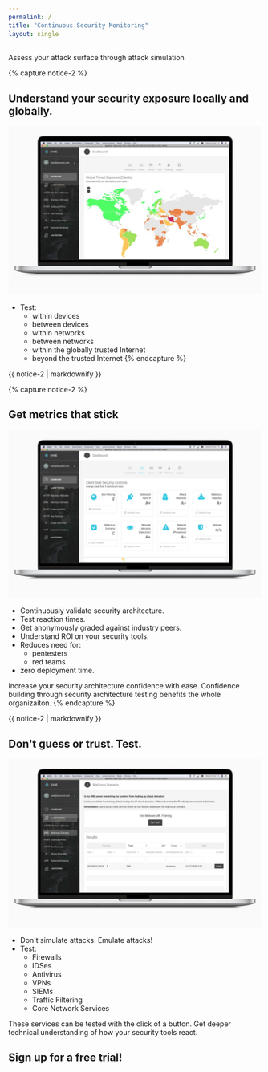 ```yaml
---
permalink: /
title: "Continuous Security Monitoring"
layout: single
---
```

Assess your attack surface through attack simulation

{% capture notice-2 %}
## Understand your security exposure locally and globally.
[![Global threat exposure](/assets/images/macbook_geoThreatsDashboard.jpeg)](/assets/images/macbook_geoThreatsDashboard.jpeg)
* Test:
  * within devices
  * between devices
  * within networks
  * between networks
  * within the globally trusted Internet
  * beyond the trusted Internet
{% endcapture %}
<div class="notice">{{ notice-2 | markdownify }}</div>

{% capture notice-2 %}
## Get metrics that stick
[![Get graded against industry peers](/assets/images/macbook_gradingDashboard.jpeg)](/assets/images/macbook_gradingDashboard.jpeg)
* Continuously validate security architecture.
* Test reaction times.
* Get anonymously graded against industry peers.
* Understand ROI on your security tools.
* Reduces need for:
  * pentesters
  * red teams
* zero deployment time.

Increase your security architecture confidence with ease. Confidence building through security architecture testing benefits the whole organizaiton.
{% endcapture %}
<div class="notice">{{ notice-2 | markdownify }}</div>

## Don't guess or trust. Test.
[![Deep dive into the gaps of your security tools](/assets/images/macbook_malwareDomainsTest.jpeg)](/assets/images/macbook_malwareDomainsTest.jpeg)
* Don't simulate attacks. Emulate attacks!
* Test:
  * Firewalls
  * IDSes
  * Antivirus
  * VPNs
  * SIEMs
  * Traffic Filtering
  * Core Network Services

These services can be tested with the click of a button. Get deeper technical understanding of how your security tools react.

## Sign up for a free trial!

<script charset="utf-8" type="text/javascript" src="//js.hsforms.net/forms/shell.js"></script>
<script>
  hbspt.forms.create({
	portalId: "8898112",
	formId: "2b1cfdb3-6618-4dd8-86e4-4786274c0d38"
});
</script>
